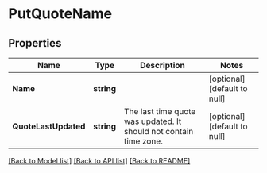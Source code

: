 # PutQuoteName

## Properties
Name | Type | Description | Notes
------------ | ------------- | ------------- | -------------
**Name** | **string** |  | [optional] [default to null]
**QuoteLastUpdated** | **string** | The last time quote was updated. It should not contain time zone. | [optional] [default to null]

[[Back to Model list]](../README.md#documentation-for-models) [[Back to API list]](../README.md#documentation-for-api-endpoints) [[Back to README]](../README.md)


